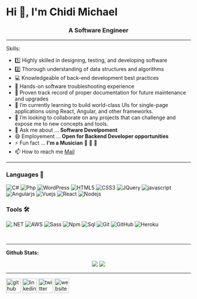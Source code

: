 <h1 align="left">Hi 👋, I'm Chidi Michael</h1>
<h3 align="center">A Software Engineer</h3>
 <!-- in your header -->
<link rel="stylesheet" href="https://cdn.jsdelivr.net/gh/devicons/devicon@v2.9.0/devicon.min.css">

<!-- in your body -->
<i class="devicon-javascript-plain"></i>
 
---
Skills:
- 1️⃣ Highly skilled in designing, testing, and developing software
- 2️⃣ Thorough understanding of data structures and algorithms
- 💻 Knowledgeable of back-end development best practices
- 💯 Hands-on software troubleshooting experience
- 🔖 Proven track record of proper documentation for future maintenance and upgrades
- 🌱 I’m currently learning to build world-class UIs for single-page applications using React, Angular, and other frameworks. 
- 👯 I’m looking to collaborate on any projects that can challenge and expose me to new concepts and tools. 
- 💬 Ask me about ... **Software Develpoment**
- 😄 Employement ... **Open for Backend Developer opportunities**
- ⚡ Fun fact ... **I'm a Musician** 🎹 🎸 🎼 
- 📫 How to reach me [Mail](mailto:chidimicheal17@gmail.com)
---

### Languages 🚧 
![C#](https://icongr.am/devicon/csharp-original.svg?size=50&color=currentColor)
![Php](https://icongr.am/devicon/php-original.svg?size=50&color=currentColor)
![WordPress](https://icongr.am/devicon/wordpress-original.svg?size=50&color=currentColor)
![HTML5](https://icongr.am/devicon/html5-original.svg?size=50&color=currentColor)
![CSS3](https://icongr.am/devicon/css3-original.svg?size=50&color=currentColor)
![JQuery](https://icongr.am/devicon/jquery-original.svg?size=50&color=currentColor)
![javascript](https://icongr.am/devicon/javascript-original.svg?size=50&color=currentColor)
![Angularjs](https://icongr.am/devicon/angularjs-original.svg?size=50&color=currentColor)
![Vuejs](https://icongr.am/devicon/vuejs-original.svg?size=50&color=currentColor)
![React](https://icongr.am/devicon/react-original.svg?size=50&color=currentColor)
![Nodejs](https://icongr.am/devicon/nodejs-original.svg?size=50&color=currentColor)

### Tools 🛠 
![.NET](https://icongr.am/devicon/dot-net-original-wordmark.svg?size=50&color=currentColor)
![AWS](https://icongr.am/devicon/amazonwebservices-original-wordmark.svg?size=50&color=currentColor)
![Sass](https://icongr.am/devicon/sass-original.svg?size=50&color=currentColor)
![Npm](https://icongr.am/devicon/npm-original-wordmark.svg?size=50&color=currentColor)
![Sql](https://icongr.am/devicon/mysql-original.svg?size=50&color=currentColor)
![Git](https://icongr.am/devicon/git-original.svg?size=50&color=currentColor)
![GitHub](https://icongr.am/devicon/github-original.svg?size=50&color=currentColor)
![Heroku](https://icongr.am/devicon/heroku-original.svg?size=50&color=currentColor)


<br/>


---

**Github Stats:**

<p align="center">
  
  <img src="https://github-readme-stats.vercel.app/api?username=SlimzyCM&hide=stars&show_icons=true&theme=algolia&line_height=32">
  <img src="https://github-readme-stats.vercel.app/api/top-langs/?username=SlimzyCM&count_private=true&theme=algolia">

</p>

---

[<img src='https://cdn.jsdelivr.net/npm/simple-icons@3.0.1/icons/github.svg' alt='github' height='40'>](https://github.com/https://github.com/SlimzyCM)  [<img src='https://cdn.jsdelivr.net/npm/simple-icons@3.0.1/icons/linkedin.svg' alt='linkedin' height='40'>](https://www.linkedin.com/in/https://www.linkedin.com/in/slimzycm/)  [<img src='https://cdn.jsdelivr.net/npm/simple-icons@3.0.1/icons/twitter.svg' alt='twitter' height='40'>](https://twitter.com/https://twitter.com/SlimzyCM)  [<img src='https://cdn.jsdelivr.net/npm/simple-icons@3.0.1/icons/icloud.svg' alt='website' height='40'>](https://chidi.projects.decagonhq.com/)  

